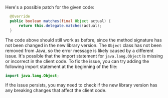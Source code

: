 Here's a possible patch for the given code:
```java
  @Override
  public boolean matches(final Object actual) {
      return this.delegate.matches(actual);
  }
```
The code above should still work as before, since the method signature has not been changed in the new library version.
The `Object` class has not been removed from Java, so the error message is likely caused by a different issue.
It's possible that the import statement for `java.lang.Object` is missing or incorrect in the client code.
To fix the issue, you can try adding the following import statement at the beginning of the file:
```java
import java.lang.Object;
```
If the issue persists, you may need to check if the new library version has any breaking changes that affect the client code.